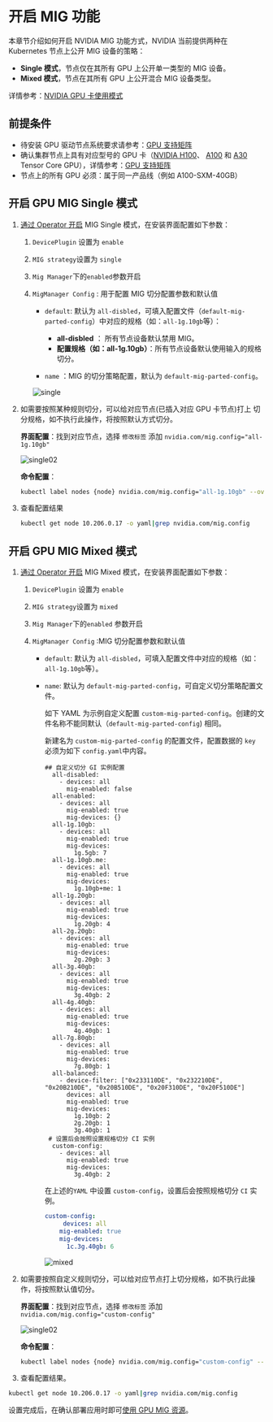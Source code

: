 # 开启 MIG 功能

本章节介绍如何开启 NVIDIA MIG 功能方式，NVIDIA 当前提供两种在 Kubernetes 节点上公开 MIG 设备的策略： 

- **Single 模式**，节点仅在其所有 GPU 上公开单一类型的 MIG 设备。
- **Mixed 模式**，节点在其所有 GPU 上公开混合 MIG 设备类型。

详情参考：[NVIDIA GPU 卡使用模式](nvidia/overvie_nvidia_gpu.md)

## 前提条件

- 待安装 GPU 驱动节点系统要求请参考：[GPU 支持矩阵](gpu_matrix.md)
- 确认集群节点上具有对应型号的 GPU 卡（[NVIDIA H100](https://www.nvidia.com/en-us/data-center/h100/)、 [A100](https://www.nvidia.com/en-us/data-center/a100/) 和 [A30](https://www.nvidia.com/en-us/data-center/products/a30-gpu/) Tensor Core GPU），详情参考：[GPU 支持矩阵](gpu_matrix.md)
- 节点上的所有 GPU 必须：属于同一产品线（例如 A100-SXM-40GB）

## 开启 GPU MIG Single 模式

1. [通过 Operator 开启](nvida/install_nvidia_driver_of_operator.md) MIG  Single 模式，在安装界面配置如下参数：

    1. `DevicePlugin` 设置为 `enable` 

    2.  `MIG strategy`设置为 `single` 

    3. `Mig Manager`下的`enabled`参数开启

    4. `MigManager Config` : 用于配置 MIG 切分配置参数和默认值

        - `default`: 默认为 `all-disbled`，可填入配置文件（`default-mig-parted-config`）中对应的规格（如：`all-1g.10gb`等）：
            -  **all-disbled** ： 所有节点设备默认禁用 MIG。
            -  **配置规格（如：all-1g.10gb）**：所有节点设备默认使用输入的规格切分。

        - `name` ：MIG 的切分策略配置，默认为 `default-mig-parted-config`。

        ![single](./images/single01.jpg)

2. 如需要按照某种规则切分，可以给对应节点(已插入对应 GPU 卡节点)打上 切分规格，如不执行此操作，将按照默认方式切分。

    **界面配置**：找到对应节点，选择 `修改标签` 添加 `nvidia.com/mig.config="all-1g.10gb"`

    ![single02](./images/single02.jpg)

    **命令配置**：

    ```sh
    kubectl label nodes {node} nvidia.com/mig.config="all-1g.10gb" --overwrite
    ```

3. 查看配置结果

    ```sh
    kubectl get node 10.206.0.17 -o yaml|grep nvidia.com/mig.config
    ```

## 开启 GPU MIG Mixed 模式

1. [通过 Operator 开启](nvidia/install_nvidia_driver_of_operator.md) MIG Mixed 模式，在安装界面配置如下参数：

   1. `DevicePlugin` 设置为 `enable` 

   2. `MIG strategy`设置为 `mixed` 

   3. `Mig Manager`下的`enabled` 参数开启

   4. `MigManager Config` :MIG 切分配置参数和默认值

      - `default`: 默认为 `all-disbled`，可填入配置文件中对应的规格（如：`all-1g.10gb`等）。

      - `name`: 默认为 `default-mig-parted-config`，可自定义切分策略配置文件。

        如下 YAML 为示例自定义配置 `custom-mig-parted-config`。创建的文件名称不能同默认（`default-mig-parted-config`) 相同。

        新建名为 `custom-mig-parted-config` 的配置文件，配置数据的 `key` 必须为如下 `config.yaml`中内容。

        ```
        ## 自定义切分 GI 实例配置
          all-disabled:
            - devices: all
              mig-enabled: false
          all-enabled:
            - devices: all
              mig-enabled: true
              mig-devices: {}
          all-1g.10gb:
            - devices: all
              mig-enabled: true
              mig-devices:
                1g.5gb: 7
          all-1g.10gb.me:
            - devices: all
              mig-enabled: true
              mig-devices:
                1g.10gb+me: 1
          all-1g.20gb:
            - devices: all
              mig-enabled: true
              mig-devices:
                1g.20gb: 4
          all-2g.20gb:
            - devices: all
              mig-enabled: true
              mig-devices:
                2g.20gb: 3
          all-3g.40gb:
            - devices: all
              mig-enabled: true
              mig-devices:
                3g.40gb: 2
          all-4g.40gb:
            - devices: all
              mig-enabled: true
              mig-devices:
                4g.40gb: 1
          all-7g.80gb:
            - devices: all
              mig-enabled: true
              mig-devices:
                7g.80gb: 1
          all-balanced:
            - device-filter: ["0x233110DE", "0x232210DE", "0x20B210DE", "0x20B510DE", "0x20F310DE", "0x20F510DE"]
              devices: all
              mig-enabled: true
              mig-devices:
                1g.10gb: 2
                2g.20gb: 1
                3g.40gb: 1
         # 设置后会按照设置规格切分 CI 实例 
          custom-config:    
            - devices: all
              mig-enabled: true
              mig-devices:
                3g.40gb: 2
        ```

          在上述的`YAML` 中设置 `custom-config`，设置后会按照规格切分 `CI` 实例。

        ```yaml
        custom-config:
             devices: all
            mig-enabled: true
            mig-devices:
              1c.3g.40gb: 6
        ```

        ![mixed](./images/mixed.jpg)

2. 如需要按照自定义规则切分，可以给对应节点打上切分规格，如不执行此操作，将按照默认值切分。

   **界面配置**：找到对应节点，选择 `修改标签` 添加 `nvidia.com/mig.config="custom-config"`

   ![single02](./images/mixed02.jpg)

   **命令配置**：

   ```sh
   kubectl label nodes {node} nvidia.com/mig.config="custom-config" --overwrite
   ```

3. 查看配置结果。

```sh
kubectl get node 10.206.0.17 -o yaml|grep nvidia.com/mig.config
```

 设置完成后，在确认部署应用时即可[使用 GPU MIG 资源](nvidia/mig/mig_usage.md)。

